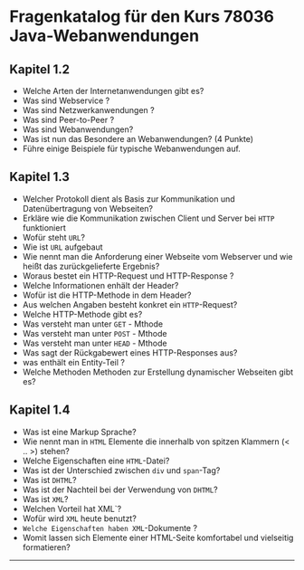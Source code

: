 # Fragenkatalog für den Kurs 78036   Java-Webanwendungen

## Kapitel 1.2

+ Welche Arten der Internetanwendungen gibt es?
+ Was sind Webservice ?
+ Was sind Netzwerkanwendungen ?
+ Was sind Peer-to-Peer ?
+ Was sind Webanwendungen?
+ Was ist nun das Besondere an Webanwendungen? (4 Punkte)
+ Führe einige Beispiele für typische Webanwendungen auf.

## Kapitel 1.3

+ Welcher Protokoll dient als Basis zur Kommunikation und Datenübertragung  von Webseiten?
+ Erkläre wie die Kommunikation zwischen Client und Server bei `HTTP` funktioniert
+ Wofür steht `URL`?
+ Wie ist `URL` aufgebaut
+ Wie nennt man die Anforderung einer Webseite vom Webserver und wie heißt das zurückgelieferte Ergebnis?
+ Woraus bestet ein HTTP-Request und HTTP-Response ?
+ Welche Informationen enhält der Header?
+ Wofür ist die HTTP-Methode in dem Header?
+ Aus welchen Angaben besteht konkret ein `HTTP`-Request?
+ Welche HTTP-Methode gibt es?
+ Was versteht man unter `GET` - Mthode
+ Was versteht man unter `POST` - Mthode
+ Was versteht man unter `HEAD` - Mthode
+ Was sagt der Rückgabewert eines HTTP-Responses aus?
+ was enthält ein Entity-Teil ?
+ Welche Methoden Methoden zur Erstellung dynamischer Webseiten gibt es?

## Kapitel 1.4

- Was ist eine Markup Sprache?
- Wie nennt man in `HTML`  Elemente  die innerhalb von spitzen Klammern (< .. >) stehen?
- Welche Eigenschaften eine `HTML`-Datei?
- Was ist der Unterschied zwischen `div` und `span`-Tag?
- Was ist `DHTML`?
- Was ist der Nachteil bei der Verwendung von `DHTML`?
- Was ist `XML`?
- Welchen Vorteil hat XML`?
- Wofür wird `XML` heute benutzt?
- `Welche Eigenschaften haben XML`-Dokumente ?
- Womit lassen sich Elemente einer HTML-Seite komfortabel und vielseitig formatieren? 


-----

